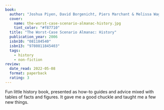 ```yaml
---
book:
  author: "Joshua Piyen, David Borgenicht, Piers Marchant & Melissa Wagner"
  cover:
    name: the-worst-case-scenario-almanac-history.jpg
    tint_color: "#f87710"
  title: "The Worst-Case Scenario Almanac: History"
  publication_year: 2006
  isbn10: "081184540"
  isbn13: "9780811845403"
  tags:
    - history
    - non-fiction
review:
  date_read: 2022-05-08
  format: paperback
  rating: 3
---
```


Fun little history book, presented as how-to guides and advice mixed with tables of facts and figures.
It gave me a good chuckle and taught me a few new things.
